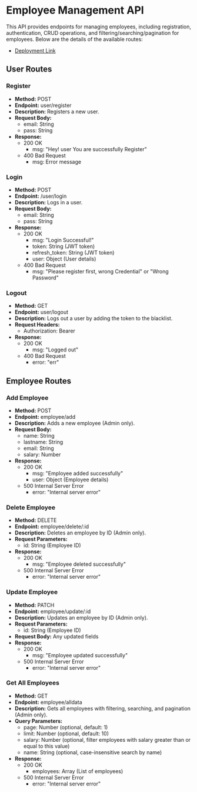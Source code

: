 # Employee Management API

This API provides endpoints for managing employees, including registration, authentication, CRUD operations, and filtering/searching/pagination for employees. Below are the details of the available routes:

- [Deployment Link](https://employee-management-gamma-nine.vercel.app/)

## User Routes

### Register
- **Method:** POST
- **Endpoint:** user/register
- **Description:** Registers a new user.
- **Request Body:**
  - email: String
  - pass: String
- **Response:**
  - 200 OK
    - msg: "Hey! user You are successfully Register"
  - 400 Bad Request
    - msg: Error message

### Login
- **Method:** POST
- **Endpoint:** /user/login
- **Description:** Logs in a user.
- **Request Body:**
  - email: String
  - pass: String
- **Response:**
  - 200 OK
    - msg: "Login Successful!"
    - token: String (JWT token)
    - refresh_token: String (JWT token)
    - user: Object (User details)
  - 400 Bad Request
    - msg: "Please register first, wrong Credential" or "Wrong Password"

### Logout
- **Method:** GET
- **Endpoint:** user/logout
- **Description:** Logs out a user by adding the token to the blacklist.
- **Request Headers:**
  - Authorization: Bearer <token>
- **Response:**
  - 200 OK
    - msg: "Logged out"
  - 400 Bad Request
    - error: "err"

## Employee Routes

### Add Employee
- **Method:** POST
- **Endpoint:** employee/add
- **Description:** Adds a new employee (Admin only).
- **Request Body:**
  - name: String
  - lastname: String
  - email: String
  - salary: Number
- **Response:**
  - 200 OK
    - msg: "Employee added successfully"
    - user: Object (Employee details)
  - 500 Internal Server Error
    - error: "Internal server error"

### Delete Employee
- **Method:** DELETE
- **Endpoint:** employee/delete/:id
- **Description:** Deletes an employee by ID (Admin only).
- **Request Parameters:**
  - id: String (Employee ID)
- **Response:**
  - 200 OK
    - msg: "Employee deleted successfully"
  - 500 Internal Server Error
    - error: "Internal server error"

### Update Employee
- **Method:** PATCH
- **Endpoint:** employee/update/:id
- **Description:** Updates an employee by ID (Admin only).
- **Request Parameters:**
  - id: String (Employee ID)
- **Request Body:** Any updated fields
- **Response:**
  - 200 OK
    - msg: "Employee updated successfully"
  - 500 Internal Server Error
    - error: "Internal server error"

### Get All Employees
- **Method:** GET
- **Endpoint:** employee/alldata
- **Description:** Gets all employees with filtering, searching, and pagination (Admin only).
- **Query Parameters:**
  - page: Number (optional, default: 1)
  - limit: Number (optional, default: 10)
  - salary: Number (optional, filter employees with salary greater than or equal to this value)
  - name: String (optional, case-insensitive search by name)
- **Response:**
  - 200 OK
    - employees: Array (List of employees)
  - 500 Internal Server Error
    - error: "Internal server error"

